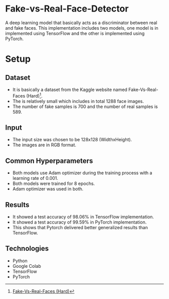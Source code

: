 # Fake-vs-Real-Face-Detector
A deep learning model that basically acts as a discriminator between real and fake faces. This implementation includes two models, one model is in implemented using TensorFlow and the other is implemented using PyTorch.


# Setup
## Dataset
  * It is basically a dataset from the Kaggle website named Fake-Vs-Real-Faces (Hard)[^1].  
  * The is relatively small which includes in total 1288 face images. 
  * The number of fake samples is 700 and the number of real samples is 589.
[^1]: [Fake-Vs-Real-Faces (Hard)](https://www.kaggle.com/datasets/hamzaboulahia/hardfakevsrealfaces)
## Input
  * The input size was chosen to be 128x128 (WidthxHeight).
  * The images are in RGB format.
## Common Hyperparameters
  * Both models use Adam optimizer during the training process with a learning rate of 0.001.
  * Both models were trained for 8 epochs.
  * Adam optimizer was used in both.

## Results
  * It showed a test accuracy of 98.06% in TensorFlow implementation.
  * It showed a test accuracy of 99.59% in PyTorch implementation.
  * This shows that Pytorch delivered better generalized results than TensorFlow.


## Technologies
- Python
- Google Colab
- TensorFlow
- PyTorch

